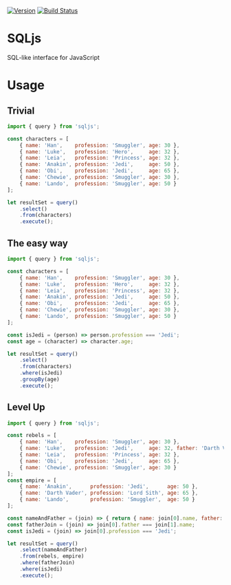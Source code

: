 [![Version](https://img.shields.io/badge/Version-0.0.1-blue.svg)](https://img.shields.io/badge/Version-0.0.1-blue.svg)
[![Build Status](https://travis-ci.org/alex030293/sqljs.svg?branch=master)](https://travis-ci.org/alex030293/sqljs)

# SQLjs
SQL-like interface for JavaScript

# Usage

## Trivial

```javascript
import { query } from 'sqljs';

const characters = [
    { name: 'Han',    profession: 'Smuggler', age: 30 },
    { name: 'Luke',   profession: 'Hero',     age: 32 },
    { name: 'Leia',   profession: 'Princess', age: 32 },
    { name: 'Anakin', profession: 'Jedi',     age: 50 },
    { name: 'Obi',    profession: 'Jedi',     age: 65 },
    { name: 'Chewie', profession: 'Smuggler', age: 30 },
    { name: 'Lando',  profession: 'Smuggler', age: 50 }
];

let resultSet = query()
    .select()
    .from(characters)
    .execute();
```


## The easy way

```javascript
import { query } from 'sqljs';

const characters = [
    { name: 'Han',    profession: 'Smuggler', age: 30 },
    { name: 'Luke',   profession: 'Hero',     age: 32 },
    { name: 'Leia',   profession: 'Princess', age: 32 },
    { name: 'Anakin', profession: 'Jedi',     age: 50 },
    { name: 'Obi',    profession: 'Jedi',     age: 65 },
    { name: 'Chewie', profession: 'Smuggler', age: 30 },
    { name: 'Lando',  profession: 'Smuggler', age: 50 }
];

const isJedi = (person) => person.profession === 'Jedi';
const age = (character) => character.age;

let resultSet = query()
    .select()
    .from(characters)
    .where(isJedi)
    .groupBy(age)
    .execute();
```

## Level Up

```javascript
import { query } from 'sqljs';

const rebels = [
    { name: 'Han',    profession: 'Smuggler', age: 30 },
    { name: 'Luke',   profession: 'Jedi',     age: 32, father: 'Darth Vader' },
    { name: 'Leia',   profession: 'Princess', age: 32 },
    { name: 'Obi',    profession: 'Jedi',     age: 65 },
    { name: 'Chewie', profession: 'Smuggler', age: 30 }
];
const empire = [
    { name: 'Anakin',      profession: 'Jedi',      age: 50 },
    { name: 'Darth Vader', profession: 'Lord Sith', age: 65 },
    { name: 'Lando',       profession: 'Smuggler',  age: 50 }
];

const nameAndFather = (join) => { return { name: join[0].name, father: join[1].name } };
const fatherJoin = (join) => join[0].father === join[1].name;
const isJedi = (join) => join[0].profession === 'Jedi';

let resultSet = query()
    .select(nameAndFather)
    .from(rebels, empire)
    .where(fatherJoin)
    .where(isJedi)
    .execute();
```
